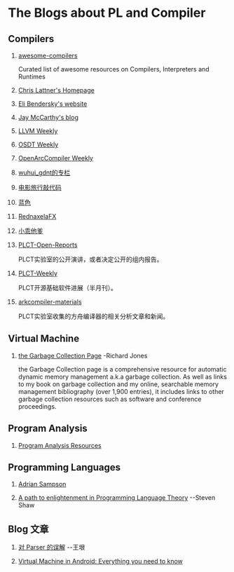 # The Blogs about PL and Compiler

## Compilers

1. [awesome-compilers](https://github.com/aalhour/awesome-compilers)

    Curated list of awesome resources on Compilers, Interpreters and Runtimes

2. [Chris Lattner's Homepage](http://nondot.org/sabre/)

3. [Eli Bendersky's website](https://eli.thegreenplace.net/)

4. [Jay McCarthy's blog](https://jeapostrophe.github.io/)

5. [LLVM Weekly](http://llvmweekly.org/)

6. [OSDT Weekly](https://github.com/hellogcc/osdt-weekly)

7. [OpenArcCompiler Weekly](https://zhuanlan.zhihu.com/llvm-clang)

8. [wuhui_gdnt的专栏](https://blog.csdn.net/wuhui_gdnt)

9. [电影旅行敲代码](https://blog.csdn.net/dashuniuniu)

10. [蓝色](https://www.zhihu.com/people/lan-se-52-30)

11. [RednaxelaFX](https://www.zhihu.com/people/rednaxelafx)

12. [小乖他爹](https://www.zhihu.com/people/shiningning)

13. [PLCT-Open-Reports](https://github.com/isrc-cas/PLCT-Open-Reports)

    PLCT实验室的公开演讲，或者决定公开的组内报告。

14. [PLCT-Weekly](https://github.com/isrc-cas/PLCT-Weekly)

    PLCT开源基础软件进展（半月刊）。

15. [arkcompiler-materials](https://github.com/isrc-cas/arkcompiler-materials)

    PLCT实验室收集的方舟编译器的相关分析文章和新闻。

## Virtual Machine

1. [the Garbage Collection Page](https://www.cs.kent.ac.uk/people/staff/rej/gc.html) -Richard Jones

    the Garbage Collection page is a comprehensive resource for automatic dynamic memory management a.k.a garbage collection. As well as links to my book on garbage collection and my online, searchable memory management bibliography (over 1,900 entries), it includes links to other garbage collection resources such as software and conference proceedings.

## Program Analysis

1. [Program Analysis Resources](https://gist.github.com/MattPD/00573ee14bf85ccac6bed3c0678ddbef)

## Programming Languages

1. [Adrian Sampson](https://www.cs.cornell.edu/~asampson/)

2. [A path to enlightenment in Programming Language Theory](https://steshaw.org/plt/) --Steven Shaw

## Blog 文章

1. [对 Parser 的误解](http://www.yinwang.org/blog-cn/2015/09/19/parser) --王垠

2. [Virtual Machine in Android: Everything you need to know](https://android.jlelse.eu/virtual-machine-in-android-everything-you-need-to-know-9ec695f7313b)